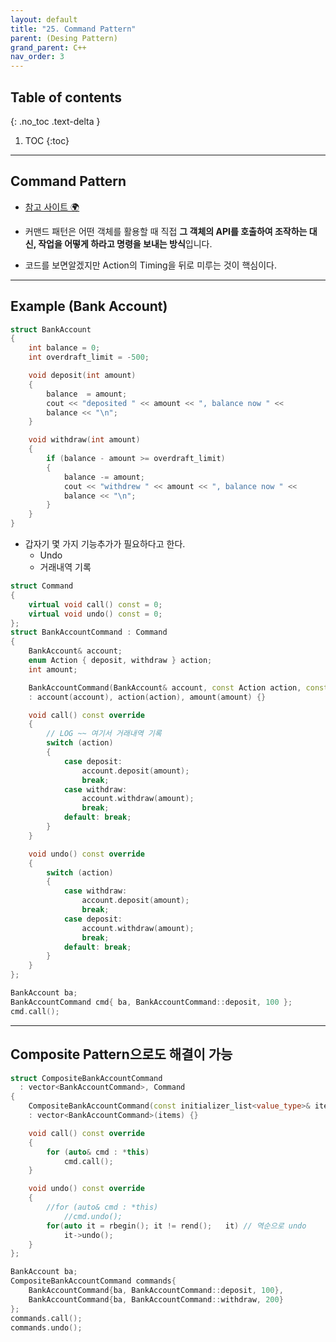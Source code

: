 ```yaml
---
layout: default
title: "25. Command Pattern"
parent: (Desing Pattern)
grand_parent: C++
nav_order: 3
---
```


## Table of contents
{: .no_toc .text-delta }

1. TOC
{:toc}

---

## Command Pattern

* [참고 사이트 🌍](https://devjino.tistory.com/42)

* 커맨드 패턴은 어떤 객체를 활용할 때 직접 **그 객체의 API를 호출하여 조작하는 대신, 작업을 어떻게 하라고 명령을 보내는 방식**입니다.
* 코드를 보면알겠지만 Action의 Timing을 뒤로 미루는 것이 핵심이다.

---

## Example (Bank Account)

```cpp
struct BankAccount
{
    int balance = 0;
    int overdraft_limit = -500;

    void deposit(int amount)
    {
        balance  = amount;
        cout << "deposited " << amount << ", balance now " <<
        balance << "\n";
    }

    void withdraw(int amount)
    {
        if (balance - amount >= overdraft_limit)
        {
            balance -= amount;
            cout << "withdrew " << amount << ", balance now " <<
            balance << "\n";
        }
    }
}
```

* 갑자기 몇 가지 기능추가가 필요하다고 한다.
    * Undo
    * 거래내역 기록

```cpp
struct Command
{
    virtual void call() const = 0;
    virtual void undo() const = 0;
};
struct BankAccountCommand : Command
{
    BankAccount& account;
    enum Action { deposit, withdraw } action;
    int amount;

    BankAccountCommand(BankAccount& account, const Action action, const int amount)
    : account(account), action(action), amount(amount) {}

    void call() const override
    {
        // LOG ~~ 여기서 거래내역 기록
        switch (action)
        {
            case deposit:
                account.deposit(amount);
                break;
            case withdraw:
                account.withdraw(amount);
                break;
            default: break;
        }
    }

    void undo() const override
    {
        switch (action)
        {
            case withdraw:
                account.deposit(amount);
                break;
            case deposit:
                account.withdraw(amount);
                break;
            default: break;
        }
    }
};
```

```cpp
BankAccount ba;
BankAccountCommand cmd{ ba, BankAccountCommand::deposit, 100 };
cmd.call();
```

---

## Composite Pattern으로도 해결이 가능

```cpp
struct CompositeBankAccountCommand
  : vector<BankAccountCommand>, Command
{
    CompositeBankAccountCommand(const initializer_list<value_type>& items)
    : vector<BankAccountCommand>(items) {}

    void call() const override
    {
        for (auto& cmd : *this)
            cmd.call();
    }

    void undo() const override
    {
        //for (auto& cmd : *this)
            //cmd.undo();
        for(auto it = rbegin(); it != rend();   it) // 역순으로 undo
            it->undo();
    }
};
```

```cpp
BankAccount ba;
CompositeBankAccountCommand commands{
    BankAccountCommand{ba, BankAccountCommand::deposit, 100},
    BankAccountCommand{ba, BankAccountCommand::withdraw, 200}
};
commands.call();
commands.undo();
```